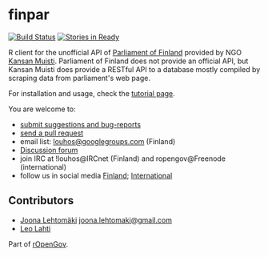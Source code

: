 finpar
======

[![Build Status](https://travis-ci.org/rOpenGov/finpar.svg?branch=master)](https://travis-ci.org/rOpenGov/finpar)
[![Stories in Ready](https://badge.waffle.io/ropengov/finpar.png?label=Ready)](http://waffle.io/ropengov/finpar)

R client for the unofficial API of [Parliament of Finland](http://web.eduskunta.fi/Resource.phx/parliament/index.htx) provided by NGO [Kansan Muisti](http://www.kansanmuisti.fi/about/background/). Parliament of Finland does not provide an official API, but Kansan Muisti does provide a RESTful API to a database mostly compiled by scraping data from parliament's web page. 

For installation and usage, check the [tutorial page](https://github.com/rOpenGov/finpar/blob/master/vignettes/tutorial.md).  

You are welcome to:
  
  * [submit suggestions and bug-reports](https://github.com/louhos/sorvi/issues)
  * [send a pull request](https://github.com/louhos/sorvi/)
  * email list: louhos@googlegroups.com (Finland)
  * [Discussion forum](https://groups.google.com/forum/?hl=fi#!forum/ropengov-forum)
  * join IRC at !louhos@IRCnet (Finland) and ropengov@Freenode (international)
  * follow us in social media [Finland](http://louhos.github.io/contact.html); [International](http://ropengov.github.io/contribute/)


## Contributors

+ [Joona Lehtomäki](https://github.com/jlehtoma) <joona.lehtomaki@gmail.com>
+ [Leo Lahti](https://github.com/antagomir) 

Part of [rOpenGov](http://ropengov.github.io/).



